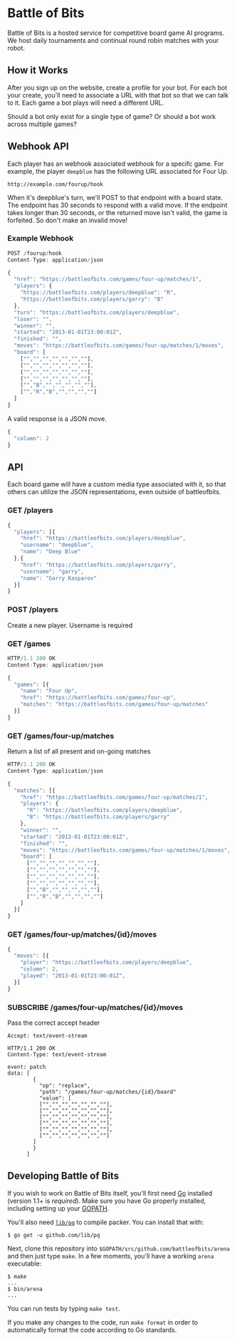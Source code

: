 # Battle of Bits

Battle of Bits is a hosted service for competitive board game AI programs. We
host daily tournaments and continual round robin matches with your robot.

## How it Works

After you sign up on the website, create a profile for your bot. For each bot
your create, you'll need to associate a URL with that bot so that we can talk
to it. Each game a bot plays will need a different URL.

Should a bot only exist for a single type of game? Or should a bot work across
multiple games?

## Webhook API

Each player has an webhook associated webhook for a specifc game. For example,
the player `deepblue` has the following URL associated for Four Up.

    http://example.com/fourup/hook

When it's deepblue's turn, we'll POST to that endpoint with a board state. The
endpoint has 30 seconds to respond with a valid move. If the endpoint takes
longer than 30 seconds, or the returned move isn't valid, the game is
forfeited.  So don't make an invalid move!

### Example Webhook

```js
POST /fourup/hook
Content-Type: application/json

{
  "href": "https://battleofbits.com/games/four-up/matches/1",
  "players": {
    "https://battleofbits.com/players/deepblue": "R",
    "https://battleofbits.com/players/garry": "B"
  },
  "turn": "https://battleofbits.com/players/deepblue",
  "loser": "",
  "winner": "",
  "started": "2013-01-01T23:00:01Z",
  "finished": "",
  "moves": "https://battleofbits.com/games/four-up/matches/1/moves",
  "board": [
    ["","","","","","",""],
    ["","","","","","",""],
    ["","","","","","",""],
    ["","","","","","",""],
    ["","B","","","","",""],
    ["","R","B","","","",""]
  ]
}
```

A valid response is a JSON move.

```js
{
  "column": 2
}
```

## API

Each board game will have a custom media type associated with it, so that
others can utilize the JSON representations, even outside of battleofbits.

### GET /players

```js
{
  "players": [{
    "href": "https://battleofbits.com/players/deepblue",
    "username": "deepblue",
    "name": "Deep Blue"
  },{
    "href": "https://battleofbits.com/players/garry",
    "username": "garry",
    "name": "Garry Kasparov"
  }]
}
```

### POST /players

Create a new player. Username is required

### GET /games

```js
HTTP/1.1 200 OK
Content-Type: application/json

{
  "games": [{
    "name": "Four Up",
    "href": "https://battleofbits.com/games/four-up",
    "matches": "https://battleofbits.com/games/four-up/matches"
  }]
}
```

### GET /games/four-up/matches

Return a list of all present and on-going matches

```js
HTTP/1.1 200 OK
Content-Type: application/json

{
  "matches": [{
    "href": "https://battleofbits.com/games/four-up/matches/1",
    "players": {
      "R": "https://battleofbits.com/players/deepblue",
      "B": "https://battleofbits.com/players/garry"
    },
    "winner": "",
    "started": "2013-01-01T23:00:01Z",
    "finished": "",
    "moves": "https://battleofbits.com/games/four-up/matches/1/moves",
    "board": [
      ["","","","","","",""],
      ["","","","","","",""],
      ["","","","","","",""],
      ["","","","","","",""],
      ["","B","","","","",""],
      ["","R","B","","","",""]
    ]
  }]
}
```

### GET /games/four-up/matches/{id}/moves

```js
{
  "moves": [{
    "player": "https://battleofbits.com/players/deepblue",
    "column": 2,
    "played": "2013-01-01T23:00:01Z",
  }]
}
```

### SUBSCRIBE /games/four-up/matches/{id}/moves

Pass the correct accept header

```
Accept: text/event-stream
```

```
HTTP/1.1 200 OK
Content-Type: text/event-stream

event: patch
data: [
        {
          "op": "replace",
          "path": "/games/four-up/matches/{id}/board"
          "value": [
	      ["","","","","","",""],
	      ["","","","","","",""],
	      ["","","","","","",""],
	      ["","","","","","",""],
	      ["","","","","","",""],
	      ["","","","","","",""]
	    ]
        }
      ]
```

## Developing Battle of Bits

If you wish to work on Battle of Bits itself, you'll first need [Go](http://golang.org)
installed (version 1.1+ is _required_). Make sure you have Go properly
installed, including setting up your
[GOPATH](http://golang.org/doc/code.html#GOPATH).

You'll also need [`lib/pq`](https://github.com/lib/pq)
to compile packer. You can install that with:

```
$ go get -u github.com/lib/pq
```

Next, clone this repository into `$GOPATH/src/github.com/battleofbits/arena` and
then just type `make`. In a few moments, you'll have a working `arena` executable:

```
$ make
...
$ bin/arena
...
```

You can run tests by typing `make test`.

If you make any changes to the code, run `make format` in order to
automatically format the code according to Go standards.
